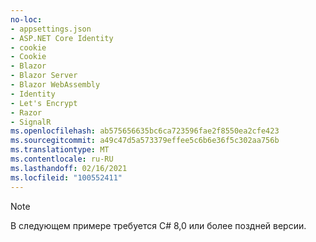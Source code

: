 ```yaml
---
no-loc:
- appsettings.json
- ASP.NET Core Identity
- cookie
- Cookie
- Blazor
- Blazor Server
- Blazor WebAssembly
- Identity
- Let's Encrypt
- Razor
- SignalR
ms.openlocfilehash: ab575656635bc6ca723596fae2f8550ea2cfe423
ms.sourcegitcommit: a49c47d5a573379effee5c6b6e36f5c302aa756b
ms.translationtype: MT
ms.contentlocale: ru-RU
ms.lasthandoff: 02/16/2021
ms.locfileid: "100552411"
---
```

> [!NOTE]
> В следующем примере требуется C# 8,0 или более поздней версии.
